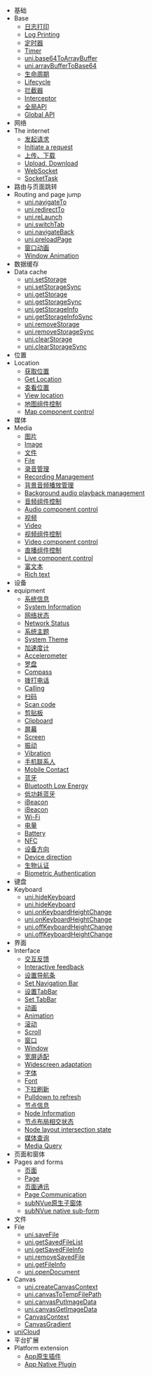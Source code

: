 * 基础
* Base
  * [日志打印](api/log.md)
  * [Log Printing](api/log.md)
  * [定时器](api/timer.md)
  * [Timer](api/timer.md)
  * [uni.base64ToArrayBuffer](api/base64ToArrayBuffer?id=base64toarraybuffer)
  * [uni.arrayBufferToBase64](api/arrayBufferToBase64?id=arraybuffertobase64)
  * [生命周期](api/lifecycle.md)
  * [Lifecycle](api/lifecycle.md)
  * [拦截器](api/interceptor.md)
  * [Interceptor](api/interceptor.md)
  * [全局API](api/global.md)
  * [Global API](api/global.md)
* 网络
* The internet
  * [发起请求](api/request/request.md)
  * [Initiate a request](api/request/request.md)
  * [上传、下载](api/request/network-file.md)
  * [Upload, Download](api/request/network-file.md)
  * [WebSocket](api/request/websocket.md)
  * [SocketTask](api/request/socket-task.md)
* 路由与页面跳转
* Routing and page jump
  * [uni.navigateTo](/api/router?id=navigateto)
  * [uni.redirectTo](/api/router?id=redirectto)
  * [uni.reLaunch](/api/router?id=relaunch)
  * [uni.switchTab](/api/router?id=switchtab)
  * [uni.navigateBack](/api/router?id=navigateback)
  * [uni.preloadPage](/api/preload-page)
  * [窗口动画](/api/router?id=animation)
  * [Window Animation](/api/router?id=animation)
* 数据缓存
* Data cache
  * [uni.setStorage](/api/storage/storage?id=setstorage)
  * [uni.setStorageSync](/api/storage/storage?id=setStorageSync)
  * [uni.getStorage](/api/storage/storage?id=getStorage)
  * [uni.getStorageSync](/api/storage/storage?id=getStorageSync)
  * [uni.getStorageInfo](/api/storage/storage?id=getStorageInfo)
  * [uni.getStorageInfoSync](/api/storage/storage?id=getStorageInfoSync)
  * [uni.removeStorage](/api/storage/storage?id=removeStorage)
  * [uni.removeStorageSync](/api/storage/storage?id=removeStorageSync)
  * [uni.clearStorage](/api/storage/storage?id=clearStorage)
  * [uni.clearStorageSync](/api/storage/storage?id=clearstoragesync)
* 位置
* Location
  * [获取位置](api/location/location.md)
  * [Get Location](api/location/location.md)
  * [查看位置](api/location/open-location.md)
  * [View location](api/location/open-location.md)
  * [地图组件控制](api/location/map.md)
  * [Map component control](api/location/map.md)
* 媒体
* Media
  * [图片](api/media/image.md)
  * [Image](api/media/image.md)
  * [文件](api/media/file.md)
  * [File](api/media/file.md)
  * [录音管理](api/media/record-manager.md)
  * [Recording Management](api/media/record-manager.md)
  * [背景音频播放管理](api/media/background-audio-manager.md)
  * [Background audio playback management](api/media/background-audio-manager.md)
  * [音频组件控制](api/media/audio-context.md)
  * [Audio component control](api/media/audio-context.md)
  * [视频](api/media/video.md)
  * [Video](api/media/video.md)
  * [视频组件控制](api/media/video-context.md)
  * [Video component control](api/media/video-context.md)
  * [直播组件控制](api/media/live-player-context.md)
  * [Live component control](api/media/live-player-context.md)
  * [富文本](api/media/editor-context.md)
  * [Rich text](api/media/editor-context.md)
* 设备
* equipment
  * [系统信息](api/system/info.md)
  * [System Information](api/system/info.md)
  * [网络状态](api/system/network.md)
  * [Network Status](api/system/network.md)
  * [系统主题](api/system/theme.md)
  * [System Theme](api/system/theme.md)
  * [加速度计](api/system/accelerometer.md)
  * [Accelerometer](api/system/accelerometer.md)
  * [罗盘](api/system/compass.md)
  * [Compass](api/system/compass.md)
  * [拨打电话](api/system/phone.md)
  * [Calling](api/system/phone.md)
  * [扫码](api/system/barcode.md)
  * [Scan code](api/system/barcode.md)
  * [剪贴板](api/system/clipboard.md)
  * [Clipboard](api/system/clipboard.md)
  * [屏幕](api/system/brightness.md)
  * [Screen](api/system/brightness.md)
  * [振动](api/system/vibrate.md)
  * [Vibration](api/system/vibrate.md)
  * [手机联系人](api/system/contact.md)
  * [Mobile Contact](api/system/contact.md)
  * [蓝牙](api/system/bluetooth.md)
  * [Bluetooth Low Energy](api/system/ble.md)
  * [低功耗蓝牙](api/system/ble.md)
  * [iBeacon](api/system/ibeacon.md)
  * [iBeacon](api/system/ibeacon.md)
  * [Wi-Fi](api/system/wifi.md)
  * [电量](api/system/batteryInfo.md)
  * [Battery](api/system/batteryInfo.md)
  * [NFC](api/system/nfc.md)
  * [设备方向](api/system/deviceMotion.md)
  * [Device direction](api/system/deviceMotion.md)
  * [生物认证](api/system/authentication.md)
  * [Biometric Authentication](api/system/authentication.md)
* 键盘
* Keyboard
  * [uni.hideKeyboard](/api/key?id=hidekeyboard)
  * [uni.hideKeyboard](/api/key?id=hidekeyboard)
  * [uni.onKeyboardHeightChange](/api/key?id=onkeyboardheightchange)
  * [uni.onKeyboardHeightChange](/api/key?id=onkeyboardheightchange)
  * [uni.offKeyboardHeightChange](/api/key?id=offkeyboardheightchange)
  * [uni.offKeyboardHeightChange](/api/key?id=offkeyboardheightchange)
* 界面
* Interface
  * [交互反馈](api/ui/prompt.md)
  * [Interactive feedback](api/ui/prompt.md)
  * [设置导航条](api/ui/navigationbar.md)
  * [Set Navigation Bar](api/ui/navigationbar.md)
  * [设置TabBar](api/ui/tabbar.md)
  * [Set TabBar](api/ui/tabbar.md)
  * [动画](api/ui/animation?id=unicreateanimationobject)
  * [Animation](api/ui/animation?id=unicreateanimationobject)
  * [滚动](api/ui/scroll)
  * [Scroll](api/ui/scroll)
  * [窗口](api/ui/window.md)
  * [Window](api/ui/window.md)
  * [宽屏适配](api/ui/adapt.md)
  * [Widescreen adaptation](api/ui/adapt.md)
  * [字体](api/ui/font.md)
  * [Font](api/ui/font.md)
  * [下拉刷新](api/ui/pulldown.md)
  * [Pulldown to refresh](api/ui/pulldown.md)
  * [节点信息](api/ui/nodes-info.md)
  * [Node Information](api/ui/nodes-info.md)
  * [节点布局相交状态](api/ui/intersection-observer.md)
  * [Node layout intersection state](api/ui/intersection-observer.md)
  * [媒体查询](api/ui/media-query-observer.md)
  * [Media Query](api/ui/media-query-observer.md)
* 页面和窗体
* Pages and forms
  * [页面](api/window/window.md)
  * [Page](api/window/window.md)
  * [页面通讯](api/window/communication.md) 
  * [Page Communication](api/window/communication.md)
  * [subNVue原生子窗体](api/window/subNVues.md)
  * [subNVue native sub-form](api/window/subNVues.md)
* 文件
* File
  * [uni.saveFile](/api/file/file?id=savefile)
  * [uni.getSavedFileList](/api/file/file?id=getSavedFileList)
  * [uni.getSavedFileInfo](/api/file/file?id=getSavedFileInfo)
  * [uni.removeSavedFile](/api/file/file?id=removeSavedFile)
  * [uni.getFileInfo](/api/file/file?id=getFileInfo)
  * [uni.openDocument](/api/file/file?id=openDocument)
* Canvas
	* [uni.createCanvasContext](api/canvas/createCanvasContext.md)
	* [uni.canvasToTempFilePath](api/canvas/canvasToTempFilePath.md)
	* [uni.canvasPutImageData](api/canvas/canvasPutImageData.md)
	* [uni.canvasGetImageData](api/canvas/canvasGetImageData.md)
	* [CanvasContext](api/canvas/CanvasContext.md)
	* [CanvasGradient](api/canvas/CanvasGradient.md)
* [uniCloud](api/uniCloud.md)
* 平台扩展
* Platform extension
  * [App原生插件](api/extend/native-plugin.md)
  * [App Native Plugin](api/extend/native-plugin.md)
